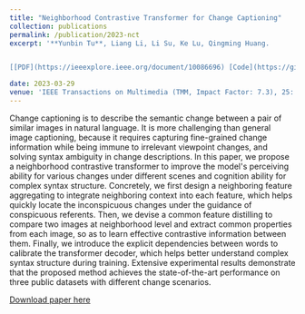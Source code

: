 ```yaml
---
title: "Neighborhood Contrastive Transformer for Change Captioning"
collection: publications
permalink: /publication/2023-nct
excerpt: '**Yunbin Tu**, Liang Li, Li Su, Ke Lu, Qingming Huang.


[[PDF](https://ieeexplore.ieee.org/document/10086696) [Code](https://github.com/tuyunbin/NCT)]'

date: 2023-03-29
venue: 'IEEE Transactions on Multimedia (TMM, Impact Factor: 7.3), 25: 9518-9529, March'
---
```


Change captioning is to describe the semantic change between a pair of similar images in natural language.  It is more challenging than general image captioning, because it requires capturing fine-grained change information while being immune to irrelevant viewpoint changes, and solving syntax ambiguity in change descriptions.  In this paper, we propose a neighborhood contrastive transformer to improve the model's perceiving ability for various changes under different scenes and cognition ability for complex syntax structure. Concretely, we first design a neighboring feature aggregating to integrate neighboring context into each feature, which helps quickly locate the inconspicuous changes under the guidance of conspicuous referents. Then, we devise a common feature distilling to compare two images at neighborhood level and extract common properties from each image, so as to learn effective contrastive information between them. Finally, we introduce the explicit dependencies between words to calibrate the transformer decoder, which helps better understand complex syntax structure during training. Extensive experimental results demonstrate that the proposed method achieves the state-of-the-art performance on three public datasets with different change scenarios. 



[Download paper here](https://ieeexplore.ieee.org/document/10086696)
